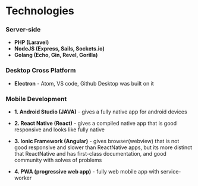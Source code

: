 # Technologies

### Server-side
* **PHP (Laravel)**
* **NodeJS (Express, Sails, Sockets.io)**
* **Golang (Echo, Gin, Revel, Gorilla)**
             
### Desktop Cross Platform
* **Electron** - Atom, VS code, Github Desktop was built on it

### Mobile Development 
* **1. Android Studio (JAVA)** - gives a fully native app for android devices
* **2. React Native (React)** - gives a compiled native app that is good responsive and looks like fully native
* **3. Ionic Framework (Angular)** - gives browser(webview) that is not good responsive and slower than ReactNative apps, 
                               but its more distinct that ReactNative and has first-class documentation, 
                               and good community with solves of problems

* **4. PWA (progressive web app)** - fully web mobile app with service-worker
